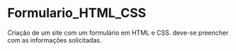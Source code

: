 # Formulario_HTML_CSS
Criação de um site com um formulário em HTML e CSS.
deve-se preencher com as informações solicitadas.
